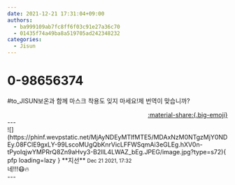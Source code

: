 ```yaml
---
date: 2021-12-21 17:31:04+09:00
authors:
  - ba999109ab7fc8ff6f03c91e27a36c70
  - 01435f74a49ba8a519705ad242348232
categories:
  - Jisun
---
```


# 0-98656374

<div class="post-container" markdown="1">
<div class="content-container md-sidebar__scrollwrap" markdown="1">

\#to_JISUN보온과 함께 마스크 착용도 잊지 마세요!제 번역이 맞습니까?

</div>
</div>

<div style="text-align: right;" markdown="1">
<a href="https://weverse.io/fromis9/fanpost/0-98656374" style="text-align: right;">:material-share:{.big-emoji}</a>
</div>
---

<div class="comments-container md-sidebar__scrollwrap" markdown="1">
<div class="comment" markdown="1">
<div class='id-container' markdown="1">
![](https://phinf.wevpstatic.net/MjAyNDEyMTlfMTE5/MDAxNzM0NTgzMjY0NDEy.08FClE9gxLY-99LscoMUgQbKnrVicLFFWSqmAi3eGLEg.hXV0n-tPyoIqjwYMPRrQ8Zn9aHvy3-B2llL4LWAZ_bEg.JPEG/image.jpg?type=s72){ pfp loading=lazy }
**<span class="artist">지선</span>** <small>Dec 21 2021, 17:32</small><br>
</div>
<div class='comment-body' markdown="1">
네!!!😷🔥
</div>
</div>
</div>
---
